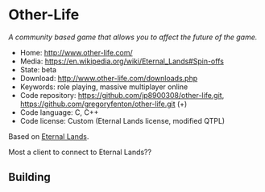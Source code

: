 # Other-Life

_A community based game that allows you to affect the future of the game._

- Home: http://www.other-life.com/
- Media: https://en.wikipedia.org/wiki/Eternal_Lands#Spin-offs
- State: beta
- Download: http://www.other-life.com/downloads.php
- Keywords: role playing, massive multiplayer online
- Code repository: https://github.com/jp8900308/other-life.git, https://github.com/gregoryfenton/other-life.git (+)
- Code language: C, C++
- Code license: Custom (Eternal Lands license, modified QTPL)

Based on [Eternal Lands](eternal_lands.md).

Most a client to connect to Eternal Lands??

## Building
